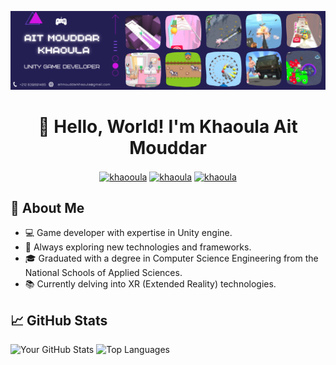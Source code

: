 
![](./AitMouddarKhaoula.png)

<h1 align="center"> 👋 Hello, World! I'm Khaoula Ait Mouddar </h1>
<p align="center">
<a href="https://hnida.itch.io/" target="blank"><img align="center" src="https://img.shields.io/badge/itch.io-%23000000.svg?&style=for-the-badge&logo=itch.io&logoColor=white" alt="khaooula"  /></a>
<a href="https://www.linkedin.com/in/khaoula-ait-mouddar-a1b56a213/" target="blank"><img align="center" src="https://img.shields.io/badge/LinkedIn-%230077B5.svg?&style=for-the-badge&logo=linkedin&logoColor=white" alt="khaoula" /></a>
<a href="mailto:aitmouddarkhaoula@gmail.com" target="blank"><img align="center" src="https://img.shields.io/badge/Email-%23D14836.svg?&style=for-the-badge&logo=Gmail&logoColor=white" alt="khaoula"  /></a>
</p>

<!--<h2 align="center"> Passionate game developer, coding enthusiast, and perpetual learner 🤓. Welcome to my GitHub profile, where lines of code come to life! </h2>-->

## 🚀 About Me
- 💻 Game developer with expertise in Unity engine.
- 🌱 Always exploring new technologies and frameworks.
- 🎓 Graduated with a degree in Computer Science Engineering from the National Schools of Applied Sciences.
- 📚 Currently delving into XR (Extended Reality) technologies.

## 📈 GitHub Stats

![Your GitHub Stats](https://github-readme-stats.vercel.app/api?username=aitmouddarkhaoula&show_icons=true&count_private=true&theme=dark)
![Top Languages](https://github-readme-stats.vercel.app/api/top-langs/?username=aitmouddarkhaoula&layout=compact&theme=dark)





